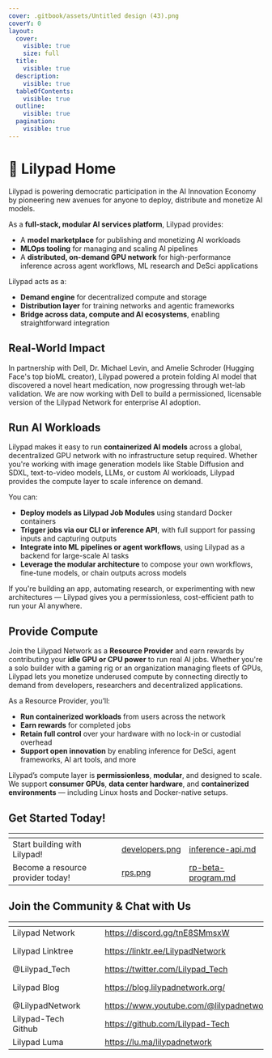 ```yaml
---
cover: .gitbook/assets/Untitled design (43).png
coverY: 0
layout:
  cover:
    visible: true
    size: full
  title:
    visible: true
  description:
    visible: true
  tableOfContents:
    visible: true
  outline:
    visible: true
  pagination:
    visible: true
---
```


# 🍃 Lilypad Home

Lilypad is powering democratic participation in the AI Innovation Economy by pioneering new avenues for anyone to deploy, distribute and monetize AI models.

As a **full-stack, modular AI services platform**, Lilypad provides:

* A **model marketplace** for publishing and monetizing AI workloads
* **MLOps tooling** for managing and scaling AI pipelines
* A **distributed, on-demand GPU network** for high-performance inference across agent workflows, ML research and DeSci applications

Lilypad acts as a:

* **Demand engine** for decentralized compute and storage
* **Distribution layer** for training networks and agentic frameworks
* **Bridge across data, compute and AI ecosystems**, enabling straightforward integration

## Real-World Impact

In partnership with Dell, Dr. Michael Levin, and Amelie Schroder (Hugging Face's top bioML creator), Lilypad powered a protein folding AI model that discovered a novel heart medication, now progressing through wet-lab validation. We are now working with Dell to build a permissioned, licensable version of the Lilypad Network for enterprise AI adoption.

## Run AI Workloads

Lilypad makes it easy to run **containerized AI models** across a global, decentralized GPU network with no infrastructure setup required. Whether you're working with image generation models like Stable Diffusion and SDXL, text-to-video models, LLMs, or custom AI workloads, Lilypad provides the compute layer to scale inference on demand.

You can:

* **Deploy models as Lilypad Job Modules** using standard Docker containers
* **Trigger jobs via our CLI or inference API**, with full support for passing inputs and capturing outputs
* **Integrate into ML pipelines or agent workflows**, using Lilypad as a backend for large-scale AI tasks
* **Leverage the modular architecture** to compose your own workflows, fine-tune models, or chain outputs across models

If you're building an app, automating research, or experimenting with new architectures — Lilypad gives you a permissionless, cost-efficient path to run your AI anywhere.

## Provide Compute&#x20;

Join the Lilypad Network as a **Resource Provider** and earn rewards by contributing your **idle GPU or CPU power** to run real AI jobs. Whether you're a solo builder with a gaming rig or an organization managing fleets of GPUs, Lilypad lets you monetize underused compute by connecting directly to demand from developers, researchers and decentralized applications.

As a Resource Provider, you’ll:

* **Run containerized workloads** from users across the network
* **Earn rewards** for completed jobs
* **Retain full control** over your hardware with no lock-in or custodial overhead
* **Support open innovation** by enabling inference for DeSci, agent frameworks, AI art tools, and more

Lilypad’s compute layer is **permissionless**, **modular**, and designed to scale. We support **consumer GPUs**, **data center hardware**, and **containerized environments** — including Linux hosts and Docker-native setups.

## Get Started Today!

<table data-view="cards"><thead><tr><th></th><th data-hidden data-card-cover data-type="files"></th><th data-hidden data-card-target data-type="content-ref"></th></tr></thead><tbody><tr><td>Start building with Lilypad!</td><td><a href=".gitbook/assets/developers.png">developers.png</a></td><td><a href="developer-resources/inference-api.md">inference-api.md</a></td></tr><tr><td>Become a resource provider  today!</td><td><a href=".gitbook/assets/rps.png">rps.png</a></td><td><a href="resource-providers/rp-beta-program.md">rp-beta-program.md</a></td></tr></tbody></table>

## Join the Community & Chat with Us

<table data-column-title-hidden data-view="cards" data-full-width="false"><thead><tr><th></th><th data-hidden></th><th data-hidden></th><th data-hidden data-card-target data-type="content-ref"></th><th data-hidden data-card-cover data-type="files"></th></tr></thead><tbody><tr><td>Lilypad Network</td><td></td><td></td><td><a href="https://discord.gg/tnE8SMmsxW">https://discord.gg/tnE8SMmsxW</a></td><td><a href=".gitbook/assets/image-29.webp">image-29.webp</a></td></tr><tr><td>Lilypad Linktree</td><td></td><td></td><td><a href="https://linktr.ee/LilypadNetwork">https://linktr.ee/LilypadNetwork</a></td><td><a href=".gitbook/assets/Screenshot 2024-05-17 at 11.12.32 AM.png">Screenshot 2024-05-17 at 11.12.32 AM.png</a></td></tr><tr><td>@Lilypad_Tech</td><td></td><td></td><td><a href="https://twitter.com/Lilypad_Tech">https://twitter.com/Lilypad_Tech</a></td><td><a href=".gitbook/assets/twitter.jpeg">twitter.jpeg</a></td></tr><tr><td>Lilypad Blog</td><td></td><td></td><td><a href="https://blog.lilypadnetwork.org/">https://blog.lilypadnetwork.org/</a></td><td><a href=".gitbook/assets/Screenshot 2024-05-17 at 11.14.42 AM.png">Screenshot 2024-05-17 at 11.14.42 AM.png</a></td></tr><tr><td>@LilypadNetwork</td><td></td><td></td><td><a href="https://www.youtube.com/@lilypadnetwork">https://www.youtube.com/@lilypadnetwork</a></td><td><a href=".gitbook/assets/8gzcr6RpGStvZFA2qRt4v6.jpg">8gzcr6RpGStvZFA2qRt4v6.jpg</a></td></tr><tr><td>Lilypad-Tech Github</td><td></td><td></td><td><a href="https://github.com/Lilypad-Tech">https://github.com/Lilypad-Tech</a></td><td><a href=".gitbook/assets/Screenshot 2024-05-17 at 11.13.11 AM.png">Screenshot 2024-05-17 at 11.13.11 AM.png</a></td></tr><tr><td>Lilypad Luma</td><td></td><td></td><td><a href="https://lu.ma/lilypadnetwork">https://lu.ma/lilypadnetwork</a></td><td><a href=".gitbook/assets/luma.webp">luma.webp</a></td></tr></tbody></table>
